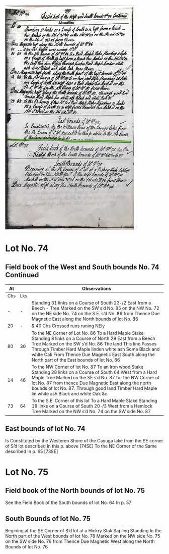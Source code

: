 ![page 66](../image/fieldbook/ovid-page-66.jpg)

# Lot No. 74

## Field book of the West and South bounds No. 74 Continued

| At |    | Observations |
| -- | -- | ------------ |
| Chs | Lks | |
| - | - | Standing 31 links on a Course of South 23٠/2 East from a Beech - Tree Marked on the SW s’d No. 85 on the NW No. 72 on the NE side No. 74 on the S.E. s’d No. 86 from Thence Due Magnetic East along the North bounds of lot No. 86 |
20 | - | & 40 Chs Crossed runs runing NEly
80 | 30 | To the NE Corner of Lot No. 86 To a Hard Maple Stake Standing 8 links on a Course of North 29 East from a Beech Tree Marked on the SW s’d No. 86 The land This line Passes Through Timber Hard Maple linden white ash Some Black and white Oak From Thence Due Magnetic East South along the North part of the East bounds of lot No. 86
14 | 46 | To the NW Corner of lot No. 87 To an Iron wood Stake Standing 28 links on a Course of South 64 West from a Hard Maple Tree Marked on the SE s’d  No. 87 for the NW  Corner of lot No. 87 from thence Due Magnetic East along the north bounds of lot No. 87.  Through good land Timber Hard Maple lin white ash Black and white Oak &c.
73 | 64 | To the S.E. Corner of this lot To a Hard Maple Stake Standing 18 links on a Course of South 20٠/3 West from a Hemlock Tree Marked on the NW s’d No. 74 on the SW side No. 87

## East bounds of lot No. 74
Is Constituted by the Westeren Shore of the Cayuga lake from the SE corner of S’d lot described In this p. above [74SE] To the NE Corner of the Same described In p. 65 [73SE]

# Lot No. 75

## Field book of the North bounds of lot No. 75 
See the Field Book of the South bounds of lot No. 64 In p. 57

## South Bounds of lot No. 75
Begining at the SE Corner of S’d lot at a Hickry Stak Sapling Standing In the North part of the West bounds of lot No. 78 Marked on the NW side No. 75 on the SW side No. 76 from Thence Due Magnetic West along the North Bounds of lot No. 76

